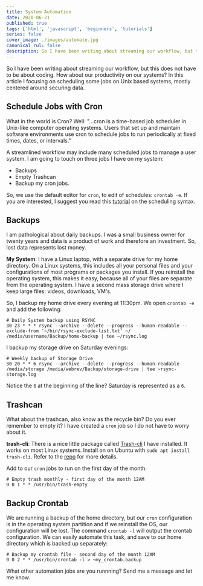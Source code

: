 ```yaml
---
title: System Automation
date: 2020-06-21
published: true
tags: ['html', 'javascript', 'beginners', 'tutorials']
series: false
cover_image: ./images/automate.jpg
canonical_rul: false
description: So I have been writing about streaming our workflow, but this does not have to be about coding. How about our productivity on our systems? In this article I focusing on scheduling some jobs on Unix based systems, mostly centered around securing data.
---
```

So I have been writing about streaming our workflow, but this does not have to be about coding. How about our productivity on our systems? In this article I focusing on scheduling some jobs on Unix based systems, mostly centered around securing data.

## Schedule Jobs with Cron
What in the world is Cron? Well: "...cron is a time-based job scheduler in Unix-like computer operating systems. Users that set up and maintain software environments use cron to schedule jobs to run periodically at fixed times, dates, or intervals."

A streamlined workflow may include many scheduled jobs to manage a user system. I am going to touch on three jobs I have on my system:
- Backups
- Empty Trashcan
- Backup my cron jobs.

So, we use the default editor for `cron`, to edit of schedules: `crontab -e`. If you are interested, I suggest you read this [tutorial](https://code.tutsplus.com/tutorials/scheduling-tasks-with-cron-jobs--net-8800) on the scheduling syntax.

## Backups
I am pathological about daily backups. I was a small business owner for twenty years and data is a product of work and therefore an investment. So, lost data represents lost money.

**My System**: I have a Linux laptop, with a separate drive for my home directory. On a Linux systems, this includes all your personal files and your configurations of most programs or packages you install. If you reinstall the operating system, this makes it easy, because all of your files are separate from the operating system. I have a second mass storage drive where I keep large files: videos, downloads, VM's.

So, I backup my home drive every evening at 11:30pm. We open `crontab -e` and add the following:
```
# Daily System backup using RSYNC
30 23 * * * rsync --archive --delete --progress --human-readable --exclude-from '~/bin/rsync-exclude-list.txt' ~/ /media/username/Backup/home-backup | tee ~/rsync.log
```
I backup my storage drive on Saturday evenings:
```
# Weekly backup of Storage Drive
30 20 * * 6 rsync --archive --delete --progress --human-readable /media/storage /media/webrev/Backup/storage-drive | tee ~rsync-storage.log
```
Notice the `6` at the beginning of the line? Saturday is represented as a `6`.

## Trashcan
What about the trashcan, also know as the recycle bin? Do you ever remember to empty it? I have created a `cron` job so I do not have to worry about it.

**trash-cli**: There is a nice little package called [Trash-cli](https://github.com/andreafrancia/trash-cli) I have installed. It works on most Linux systems. Install on on Ubuntu with `sudo apt install trash-cli`. Refer to the [repo](https://github.com/andreafrancia/trash-cli) for more details.

Add to our `cron` jobs to run on the first day of the month:
```
# Empty trash monthly - first day of the month 12AM
0 0 1 * * /usr/bin/trash-empty
```

## Backup Crontab
We are running a backup of the home directory, but our `cron` configuration is in the operating system partition and if we reinstall the OS, our configuration will be lost. The command `crontab -l` will output the crontab configuration. We can easily automate this task, and save to our home directory which is backed up separately:
```
# Backup my crontab file - second day of the month 12AM
0 0 2 * * /usr/bin/crontab -l > ~my_crontab.backup
```

What other automation jobs are you runnning? Send me a message and let me know.
